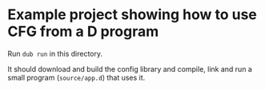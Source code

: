 # Example project showing how to use CFG from a D program

Run `dub run` in this directory.

It should download and build the config library and compile, link and run a small program (`source/app.d`) that uses it.
